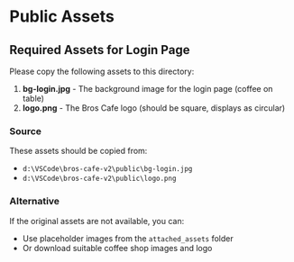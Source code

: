 # Public Assets

## Required Assets for Login Page

Please copy the following assets to this directory:

1. **bg-login.jpg** - The background image for the login page (coffee on table)
2. **logo.png** - The Bros Cafe logo (should be square, displays as circular)

### Source

These assets should be copied from:

- `d:\VSCode\bros-cafe-v2\public\bg-login.jpg`
- `d:\VSCode\bros-cafe-v2\public\logo.png`

### Alternative

If the original assets are not available, you can:

- Use placeholder images from the `attached_assets` folder
- Or download suitable coffee shop images and logo
